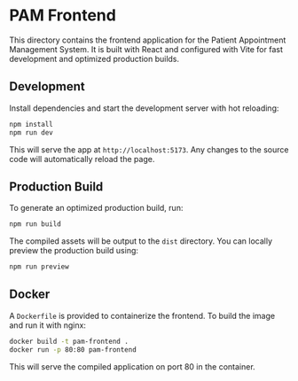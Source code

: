 # PAM Frontend

This directory contains the frontend application for the Patient Appointment Management System. It is built with React and configured with Vite for fast development and optimized production builds.

## Development

Install dependencies and start the development server with hot reloading:

```bash
npm install
npm run dev
```

This will serve the app at `http://localhost:5173`. Any changes to the source code will automatically reload the page.

## Production Build

To generate an optimized production build, run:

```bash
npm run build
```

The compiled assets will be output to the `dist` directory. You can locally preview the production build using:

```bash
npm run preview
```

## Docker

A `Dockerfile` is provided to containerize the frontend. To build the image and run it with nginx:

```bash
docker build -t pam-frontend .
docker run -p 80:80 pam-frontend
```

This will serve the compiled application on port 80 in the container.
